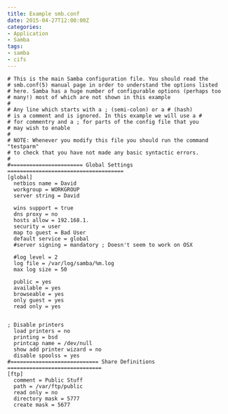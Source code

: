 ```yaml
---
title: Example smb.conf
date: 2015-04-27T12:00:00Z
categories:
- Application
- Samba
tags:
- samba
- cifs
---
```

    # This is the main Samba configuration file. You should read the
    # smb.conf(5) manual page in order to understand the options listed
    # here. Samba has a huge number of configurable options (perhaps too
    # many!) most of which are not shown in this example
    #
    # Any line which starts with a ; (semi-colon) or a # (hash) 
    # is a comment and is ignored. In this example we will use a #
    # for commentry and a ; for parts of the config file that you
    # may wish to enable
    #
    # NOTE: Whenever you modify this file you should run the command "testparm"
    # to check that you have not made any basic syntactic errors. 
    #
    #======================= Global Settings =====================================
    [global]
      netbios name = David
      workgroup = WORKGROUP
      server string = David

      wins support = true
      dns proxy = no
      hosts allow = 192.168.1.
      security = user
      map to guest = Bad User
      default service = global
      #server signing = mandatory ; Doesn't seem to work on OSX

      #log level = 2
      log file = /var/log/samba/%m.log
      max log size = 50

      public = yes
      available = yes
      browseable = yes
      only guest = yes
      read only = yes


    ; Disable printers
      load printers = no
      printing = bsd
      printcap name = /dev/null
      show add printer wizard = no
      disable spoolss = yes
    #============================ Share Definitions ==============================
    [ftp]
      comment = Public Stuff
      path = /var/ftp/public
      read only = no
      directory mask = 5777
      create mask = 5677

